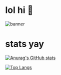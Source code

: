 # lol hi 🥳
![banner](https://user-images.githubusercontent.com/73341835/150818472-6fdaf5f0-f5cd-46fc-8a7a-e576178cce74.png)
# stats yay
[![Anurag's GitHub stats](https://github-readme-stats.vercel.app/api?username=puxt&hide=issues&count_private=true&theme=omni&show_icons=true)](https://github.com/anuraghazra/github-readme-stats)

[![Top Langs](https://github-readme-stats.vercel.app/api/top-langs/?username=puxt&hide=html&theme=omni&layout=compact)](https://github.com/anuraghazra/github-readme-stats)
